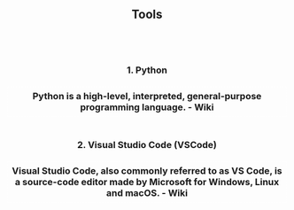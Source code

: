 <div align='center'>
<h2>Tools<h2>
<br>
<h3>
<div>
1. Python
<br>
<br>
<div style='border: dashed white 1px; padding: 0.4em;'>Python is a high-level, interpreted, general-purpose programming language. - Wiki</div>
<br><br>
2. Visual Studio Code (VSCode)
<br><br>
<div style='border: dashed white 1px; padding: 0.4em;'>Visual Studio Code, also commonly referred to as VS Code, is a source-code editor made by Microsoft for Windows, Linux and macOS. - Wiki</div>
</div>
</h3>

<br>

</div>
